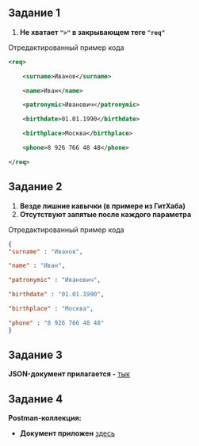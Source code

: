 ## Задание 1
1. **Не хватает `">"` в закрывающем теге `"req"`**

Отредактированный пример кода
```XML
<req>

    <surname>Иванов</surname>

    <name>Иван</name>

    <patronymic>Иванович</patronymic>

    <birthdate>01.01.1990</birthdate>

    <birthplace>Москва</birthplace>

    <phone>8 926 766 48 48</phone>

</req>
```

## Задание 2
1. **Везде лишние кавычки (в примере из ГитХаба)**
2. **Отсутствуют запятые после каждого параметра**

Отредактированный пример кода
```JSON
{  
"surname" : "Иванов",

"name" : "Иван",

"patronymic" : "Иванович",

"birthdate" : "01.01.1990",

"birthplace" : "Москва",

"phone" : "8 926 766 48 48" 
}
```

## Задание 3

**JSON-документ прилагается -** [тык](movies.json)

## Задание 4
**Postman-коллекция:**

- **Документ приложен** [здесь](Postman_collection.json)